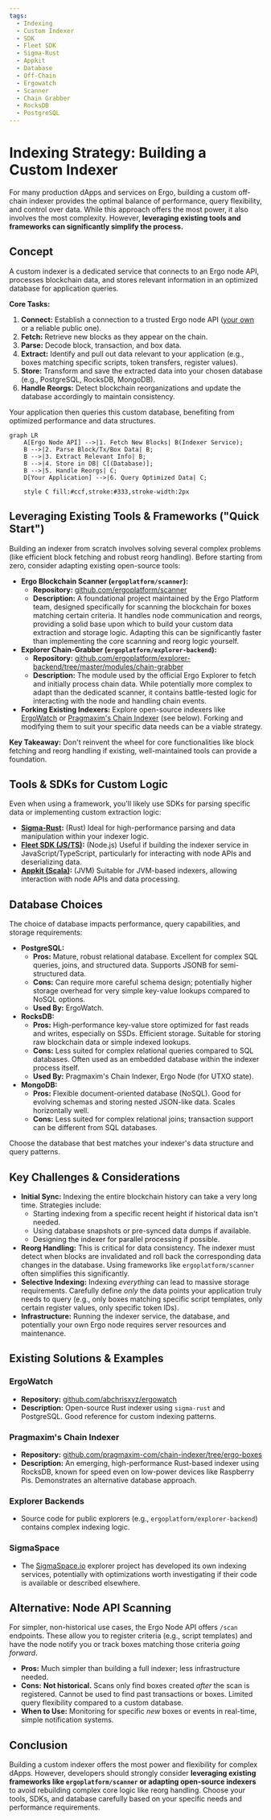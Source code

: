 ```yaml
---
tags:
  - Indexing
  - Custom Indexer
  - SDK
  - Fleet SDK
  - Sigma-Rust
  - Appkit
  - Database
  - Off-Chain
  - Ergowatch
  - Scanner
  - Chain Grabber
  - RocksDB
  - PostgreSQL
---
```


# Indexing Strategy: Building a Custom Indexer

For many production dApps and services on Ergo, building a custom off-chain indexer provides the optimal balance of performance, query flexibility, and control over data. While this approach offers the most power, it also involves the most complexity. However, **leveraging existing tools and frameworks can significantly simplify the process.**

## Concept

A custom indexer is a dedicated service that connects to an Ergo node API, processes blockchain data, and stores relevant information in an optimized database for application queries.

**Core Tasks:**

1.  **Connect:** Establish a connection to a trusted Ergo node API ([your own](./node-api-direct.md) or a reliable public one).
2.  **Fetch:** Retrieve new blocks as they appear on the chain.
3.  **Parse:** Decode block, transaction, and box data.
4.  **Extract:** Identify and pull out data relevant to your application (e.g., boxes matching specific scripts, token transfers, register values).
5.  **Store:** Transform and save the extracted data into your chosen database (e.g., PostgreSQL, RocksDB, MongoDB).
6.  **Handle Reorgs:** Detect blockchain reorganizations and update the database accordingly to maintain consistency.

Your application then queries this custom database, benefiting from optimized performance and data structures.

```mermaid
graph LR
    A[Ergo Node API] -->|1. Fetch New Blocks| B(Indexer Service);
    B -->|2. Parse Block/Tx/Box Data| B;
    B -->|3. Extract Relevant Info| B;
    B -->|4. Store in DB| C[(Database)];
    B -->|5. Handle Reorgs| C;
    D[Your Application] -->|6. Query Optimized Data| C;

    style C fill:#ccf,stroke:#333,stroke-width:2px
```

## Leveraging Existing Tools & Frameworks ("Quick Start")

Building an indexer from scratch involves solving several complex problems (like efficient block fetching and robust reorg handling). Before starting from zero, consider adapting existing open-source tools:

*   **Ergo Blockchain Scanner (`ergoplatform/scanner`):**
    *   **Repository:** [github.com/ergoplatform/scanner](https://github.com/ergoplatform/scanner)
    *   **Description:** A foundational project maintained by the Ergo Platform team, designed specifically for scanning the blockchain for boxes matching certain criteria. It handles node communication and reorgs, providing a solid base upon which to build your custom data extraction and storage logic. Adapting this can be significantly faster than implementing the core scanning and reorg logic yourself.
*   **Explorer Chain-Grabber (`ergoplatform/explorer-backend`):**
    *   **Repository:** [github.com/ergoplatform/explorer-backend/tree/master/modules/chain-grabber](https://github.com/ergoplatform/explorer-backend/tree/master/modules/chain-grabber)
    *   **Description:** The module used by the official Ergo Explorer to fetch and initially process chain data. While potentially more complex to adapt than the dedicated scanner, it contains battle-tested logic for interacting with the node and handling chain events.
*   **Forking Existing Indexers:** Explore open-source indexers like [ErgoWatch](#ergowatch) or [Pragmaxim's Chain Indexer](#pragmaxims-chain-indexer) (see below). Forking and modifying them to suit your specific data needs can be a viable strategy.

**Key Takeaway:** Don't reinvent the wheel for core functionalities like block fetching and reorg handling if existing, well-maintained tools can provide a foundation.

## Tools & SDKs for Custom Logic

Even when using a framework, you'll likely use SDKs for parsing specific data or implementing custom extraction logic:

*   **[Sigma-Rust](sigma-rust.md):** (Rust) Ideal for high-performance parsing and data manipulation within your indexer logic.
*   **[Fleet SDK (JS/TS)](fleet.md):** (Node.js) Useful if building the indexer service in JavaScript/TypeScript, particularly for interacting with node APIs and deserializing data.
*   **[Appkit (Scala)](appkit.md):** (JVM) Suitable for JVM-based indexers, allowing interaction with node APIs and data processing.

## Database Choices

The choice of database impacts performance, query capabilities, and storage requirements:

*   **PostgreSQL:**
    *   **Pros:** Mature, robust relational database. Excellent for complex SQL queries, joins, and structured data. Supports JSONB for semi-structured data.
    *   **Cons:** Can require more careful schema design; potentially higher storage overhead for very simple key-value lookups compared to NoSQL options.
    *   **Used By:** ErgoWatch.
*   **RocksDB:**
    *   **Pros:** High-performance key-value store optimized for fast reads and writes, especially on SSDs. Efficient storage. Suitable for storing raw blockchain data or simple indexed lookups.
    *   **Cons:** Less suited for complex relational queries compared to SQL databases. Often used as an embedded database within the indexer process itself.
    *   **Used By:** Pragmaxim's Chain Indexer, Ergo Node (for UTXO state).
*   **MongoDB:**
    *   **Pros:** Flexible document-oriented database (NoSQL). Good for evolving schemas and storing nested JSON-like data. Scales horizontally well.
    *   **Cons:** Less suited for complex relational joins; transaction support can be different from SQL databases.

Choose the database that best matches your indexer's data structure and query patterns.

## Key Challenges & Considerations

*   **Initial Sync:** Indexing the entire blockchain history can take a very long time. Strategies include:
    *   Starting indexing from a specific recent height if historical data isn't needed.
    *   Using database snapshots or pre-synced data dumps if available.
    *   Designing the indexer for parallel processing if possible.
*   **Reorg Handling:** This is critical for data consistency. The indexer must detect when blocks are invalidated and roll back the corresponding data changes in the database. Using frameworks like `ergoplatform/scanner` often simplifies this significantly.
*   **Selective Indexing:** Indexing *everything* can lead to massive storage requirements. Carefully define *only* the data points your application truly needs to query (e.g., only boxes matching specific script templates, only certain register values, only specific token IDs).
*   **Infrastructure:** Running the indexer service, the database, and potentially your own Ergo node requires server resources and maintenance.

## Existing Solutions & Examples

### ErgoWatch
*   **Repository:** [github.com/abchrisxyz/ergowatch](https://github.com/abchrisxyz/ergowatch)
*   **Description:** Open-source Rust indexer using `sigma-rust` and PostgreSQL. Good reference for custom indexing patterns.

### Pragmaxim's Chain Indexer
*   **Repository:** [github.com/pragmaxim-com/chain-indexer/tree/ergo-boxes](https://github.com/pragmaxim-com/chain-indexer/tree/ergo-boxes)
*   **Description:** An emerging, high-performance Rust-based indexer using RocksDB, known for speed even on low-power devices like Raspberry Pis. Demonstrates an alternative database approach.

### Explorer Backends
*   Source code for public explorers (e.g., `ergoplatform/explorer-backend`) contains complex indexing logic.

### SigmaSpace
*   The [SigmaSpace.io](https://sigmaspace.io/) explorer project has developed its own indexing services, potentially with optimizations worth investigating if their code is available or described elsewhere.

## Alternative: Node API Scanning

For simpler, non-historical use cases, the Ergo Node API offers `/scan` endpoints. These allow you to register criteria (e.g., script templates) and have the node notify you or track boxes matching those criteria *going forward*.

*   **Pros:** Much simpler than building a full indexer; less infrastructure needed.
*   **Cons:** **Not historical.** Scans only find boxes created *after* the scan is registered. Cannot be used to find past transactions or boxes. Limited query flexibility compared to a custom database.
*   **When to Use:** Monitoring for specific *new* boxes or events in real-time, simple notification systems.

## Conclusion

Building a custom indexer offers the most power and flexibility for complex dApps. However, developers should strongly consider **leveraging existing frameworks like `ergoplatform/scanner` or adapting open-source indexers** to avoid rebuilding complex core logic like reorg handling. Choose your tools, SDKs, and database carefully based on your specific needs and performance requirements.
